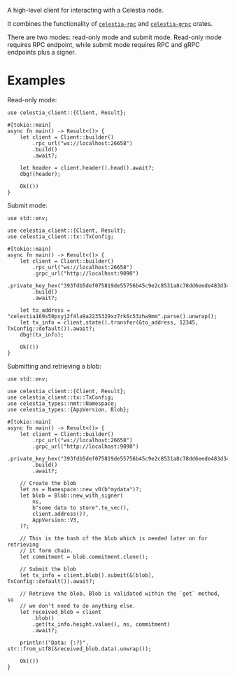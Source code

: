 A high-level client for interacting with a Celestia node.

It combines the functionality of [`celestia-rpc`] and [`celestia-grpc`] crates.

There are two modes: read-only mode and submit mode. Read-only mode requires
RPC endpoint, while submit mode requires RPC and gRPC endpoints plus a signer.

# Examples

Read-only mode:

```rust,no_run
use celestia_client::{Client, Result};

#[tokio::main]
async fn main() -> Result<()> {
    let client = Client::builder()
        .rpc_url("ws://localhost:26658")
        .build()
        .await?;

    let header = client.header().head().await?;
    dbg!(header);

    Ok(())
}
```

Submit mode:

```rust,no_run
use std::env;

use celestia_client::{Client, Result};
use celestia_client::tx::TxConfig;

#[tokio::main]
async fn main() -> Result<()> {
    let client = Client::builder()
        .rpc_url("ws://localhost:26658")
        .grpc_url("http://localhost:9090")
        .private_key_hex("393fdb5def075819de55756b45c9e2c8531a8c78dd6eede483d3440e9457d839")
        .build()
        .await?;

    let to_address = "celestia169s50psyj2f4la9a2235329xz7rk6c53zhw9mm".parse().unwrap();
    let tx_info = client.state().transfer(&to_address, 12345, TxConfig::default()).await?;
    dbg!(tx_info);

    Ok(())
}
```

Submitting and retrieving a blob:

```rust,no_run
use std::env;

use celestia_client::{Client, Result};
use celestia_client::tx::TxConfig;
use celestia_types::nmt::Namespace;
use celestia_types::{AppVersion, Blob};

#[tokio::main]
async fn main() -> Result<()> {
    let client = Client::builder()
        .rpc_url("ws://localhost:26658")
        .grpc_url("http://localhost:9090")
        .private_key_hex("393fdb5def075819de55756b45c9e2c8531a8c78dd6eede483d3440e9457d839")
        .build()
        .await?;

    // Create the blob
    let ns = Namespace::new_v0(b"mydata")?;
    let blob = Blob::new_with_signer(
        ns,
        b"some data to store".to_vec(),
        client.address()?,
        AppVersion::V3,
    )?;

    // This is the hash of the blob which is needed later on for retrieving
    // it form chain.
    let commitment = blob.commitment.clone();

    // Submit the blob
    let tx_info = client.blob().submit(&[blob], TxConfig::default()).await?;

    // Retrieve the blob. Blob is validated within the `get` method, so
    // we don't need to do anything else.
    let received_blob = client
        .blob()
        .get(tx_info.height.value(), ns, commitment)
        .await?;

    println!("Data: {:?}", str::from_utf8(&received_blob.data).unwrap());

    Ok(())
}
```

[`celestia-rpc`]: celestia_rpc
[`celestia-grpc`]: celestia_grpc
